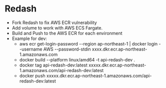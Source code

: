 # Redash
- Fork Redash to fix AWS ECR vulnerability
- Add volume to work with AWS ECS Fargate.
- Build and Push to the AWS ECR for each environment
- Example for dev:
  - aws ecr get-login-password --region ap-northeast-1 | docker login --username AWS --password-stdin xxxx.dkr.ecr.ap-northeast-1.amazonaws.com
  - docker build --platform linux/amd64 -t api-redash-dev .
  - docker tag api-redash-dev:latest xxxxx.dkr.ecr.ap-northeast-1.amazonaws.com/api-redash-dev:latest
  - docker push xxxxx.dkr.ecr.ap-northeast-1.amazonaws.com/api-redash-dev:latest
